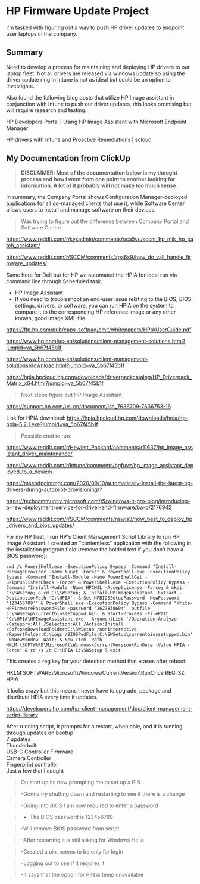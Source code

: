 # HP Firmware Update Project
I'm tasked with figuring out a way to push HP driver updates to endpoint user laptops in the company.

## Summary
Need to develop a process for maintaining and deploying HP drivers to our laptop fleet. Not all drivers are released via windows update so using the driver update ring in Intune is not as ideal but could be an option to investigate. 

Also found the following blog posts that utilize HP Image assistant in conjunction with Intune to push out driver updates, this looks promising but will require research and testing. 

HP Developers Portal | Using HP Image Assistant with Microsoft Endpoint Manager

HP drivers with Intune and Proactive Remediations | scloud

## My Documentation from ClickUp
> **DISCLAIMER: Most of the documentation below is my thought process and how I went from one point to another looking for information. A lot of it probably will not make too much sense.**

In summary, the Company Portal shows Configuration Manager-deployed applications for all co-managed clients that use it, while Software Center allows users to install and manage software on their devices.
> Was trying to figure out the difference between Company Portal and Software Center

https://www.reddit.com/r/sysadmin/comments/oca5vu/sccm_hp_mik_hp_patch_assistant/

https://www.reddit.com/r/SCCM/comments/zga6x9/how_do_yall_handle_firmware_updates/

Same here for Dell but for HP we automated the HPIA for local run via command line through Scheduled task.

- HP Image Assistant
- If you need to troubleshoot an end-user issue relating to the BIOS, BIOS settings, drivers, or software, you can run HPIA on the system to compare it to the corresponding HP reference image or any other known, good image XML file.

https://ftp.hp.com/pub/caps-softpaq/cmit/whitepapers/HPIAUserGuide.pdf

https://www.hp.com/us-en/solutions/client-management-solutions.html?jumpid=va_5b67f45b1f

https://www.hp.com/us-en/solutions/client-management-solutions/download.html?jumpid=va_5b67f45b1f

https://hpia.hpcloud.hp.com/downloads/driverpackcatalog/HP_Driverpack_Matrix_x64.html?jumpid=va_5b67f45b1f

> Next steps figure out HP Image Assistant

https://support.hp.com/us-en/document/ish_7636709-7636753-16

Link for HPIA download: https://hpia.hpcloud.hp.com/downloads/hpia/hp-hpia-5.2.1.exe?jumpid=va_5b67f45b1f

> Possible cmd to run:

https://www.reddit.com/r/Hewlett_Packard/comments/r11637/hp_image_assistant_driver_maintenance/

https://www.reddit.com/r/Intune/comments/ogfuvz/hp_image_assistant_deployed_to_a_device/

https://msendpointmgr.com/2020/09/10/automatically-install-the-latest-hp-drivers-during-autopilot-provisioning/?

https://techcommunity.microsoft.com/t5/windows-it-pro-blog/introducing-a-new-deployment-service-for-driver-and-firmware/ba-p/2176942

https://www.reddit.com/r/SCCM/comments/nswjs3/how_best_to_deploy_hp_drivers_and_bios_updates/

For my HP fleet, I run HP's Client Management Script Library to run HP Image Assistant. I created an "contentless" application with the following in the installation program field (remove the bolded text if you don't have a BIOS password):

```
cmd /c PowerShell.exe -ExecutionPolicy Bypass -Command "Install-PackageProvider -Name NuGet -Force" & PowerShell.exe -ExecutionPolicy Bypass -Command "Install-Module -Name PowerShellGet -SkipPublisherCheck -Force" & PowerShell.exe -ExecutionPolicy Bypass -Command "Install-Module -Name HPCMSL -AcceptLicense -Force; & mkdir C:\SWSetup; & cd C:\SWSetup; & Install-HPImageAssistant -Extract -DestinationPath 'C:\HPIA'; & Set-HPBIOSSetupPassword -NewPassword '123456789'" & PowerShell.exe -ExecutionPolicy Bypass -Command "Write-HPFirmwarePasswordFile -password '2627838604' -outfile C:\SWSetup\currentbiossetuppwd.bin; & Start-Process -FilePath 'C:\HPIA\HPImageAssistant.exe' -ArgumentList '/Operation:Analyze /Category:All /Selection:All /Action:Install /SoftpaqDownloadFolder:C:\SWSetup /noninteractive /ReportFolder:C:\Logs /BIOSPwdFile:C:\SWSetup\currentbiossetuppwd.bin' -NoNewWindow -Wait; & New-Item -Path HKLM:\SOFTWARE\Microsoft\Windows\CurrentVersion\RunOnce -Value HPIA -Force" & rd /s /q C:\HPIA C:\SWSetup & exit
```

This creates a reg key for your detection method that erases after reboot:

HKLM:SOFTWARE\Microsoft\Windows\CurrentVersion\RunOnce REG_SZ HPIA

It looks crazy but this means I never have to upgrade, package and distribute HPIA every time it updates.

https://developers.hp.com/hp-client-management/doc/client-management-script-library <br>

After running script, it prompts for a restart, when able, and it is running through updates on bootup <br>
7 updates <br>
Thunderbolt <br>
USB-C Controller Firmware <br>
Camera Controller <br>
Fingerprint controller <br>
Just a few that I caught <br>

> On start up its now prompting me to set up a PIN

  > -Gonna try shutting down and restarting to see if there is a change
  
  > -Going into BIOS I am now required to enter a password 
  
  > - The BIOS password is 123456789
  
  > -Will remove BIOS password from script
  
  > -After restarting it is still asking for Windows Hello
  
  > -Created a pin, seems to be only for login 
  
  > -Logging out to see if it requires it
  
  > -It says that the option for PIN is temp unavailable
